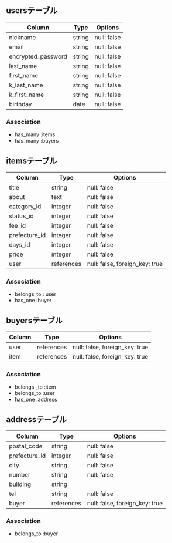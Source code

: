 ## usersテーブル

| Column              | Type      | Options     |
| ------------------- | --------- | ----------- |
| nickname            | string    | null: false |
| email               | string    | null: false |
| encrypted_password  | string    | null: false |
| last_name           | string    | null: false |
| first_name          | string    | null: false |
| k_last_name         | string    | null: false |
| k_first_name        | string    | null: false |
| birthday            | date      | null: false |

### Association

- has_many :items
- has_many :buyers

## itemsテーブル

| Column         | Type            | Options                        |
| -------------- | --------------- | ------------------------------ |
| title          | string          | null: false                    |
| about          | text            | null: false                    |
| category_id    | integer         | null: false                    |
| status_id      | integer         | null: false                    |
| fee_id         | integer         | null: false                    |
| prefecture_id  | integer         | null: false                    |
| days_id        | integer         | null: false                    |
| price          | integer         | null: false                    |
| user           | references      | null: false, foreign_key: true |

### Association

- belongs_to : user
- has_one :buyer

## buyersテーブル

| Column  | Type        | Options                         |
| ------- | ----------- | ------------------------------- |
| user    | references  | null: false, foreign_key: true  |
| item    | references  | null: false, foreign_key: true  |

### Association

- belongs _to :item
- belongs_to :user
- has_one :address

## addressテーブル

| Column          | Type        | Options                         |
| --------------- | ----------- | ------------------------------- |
| postal_code     | string      | null: false                     |
| prefecture_id   | integer     | null: false                     |
| city            | string      | null: false                     |
| number          | string      | null: false                     |
| building        | string      |                                 |
| tel             | string      | null: false                     |
| buyer           | references  | null: false, foreign_key: true  |

### Association

- belongs_to :buyer
